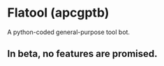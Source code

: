 #  Flatool (apcgptb)
A python-coded general-purpose tool bot.
## In beta, no features are promised.
